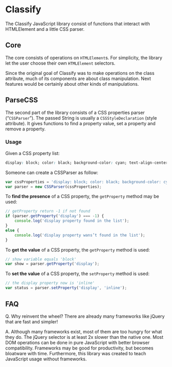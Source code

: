 # Classify
The Classify JavaScript library consist of functions that interact with HTMLElement and a little CSS parser.

## Core
The core consists of operations on `HTMLElement`s. For simplicity, the library let the user choose their own `HTMLElement` selectors.

Since the original goal of Classify was to make operations on the class attribute, much of its components are about class manipulation. Next features would be certainly about other kinds of manipulations.

## ParseCSS
The second part of the library consists of a CSS properties parser (“`CSSParser`”). The passed String is usually a `CSSStyleDeclaration` (style attribute). It gives functions to find a property value, set a property and remove a property.

### Usage
Given a CSS property list:
```CSS
display: block; color: black; background-color: cyan; text-align-center
```

Someone can create a CSSParser as follow:
```javascript
var cssProperties = 'display: block; color: black; background-color: cyan; text-align-center';
var parser = new CSSParser(cssProperties);
```

To **find the presence** of a CSS property, the `getProperty` method may be used:
```javascript
// getProperty return -1 if not found
if (parser.getProperty('display') === -1) {
    console.log('display property found in the list');
}
else {
    console.log('display property wans’t found in the list');
}
```

To **get the value** of a CSS property, the `getProperty` method is used:
```javascript
// show variable equals 'block'
var show = parser.getProperty('display');
```

To **set the value** of a CSS property, the `setProperty` method is used:
```javascript
// the display property now is 'inline'
var status = parser.setProperty('display', 'inline');
```

## FAQ
Q. Why reinvent the wheel? There are already many frameworks like jQuery that are fast and simpler!

A. Although many frameworks exist, most of them are too hungry for what they do. The jQuery selector is at least 2x slower than the native one. Most DOM operations can be done in pure JavaScript with better browser compatibility. Frameworks may be good for productivity, but becomes bloatware with time.
Furthermore, this library was created to teach JavaScript usage without frameworks.

